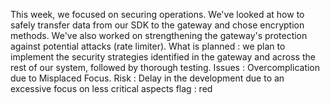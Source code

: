 This week, we focused on securing operations. We've looked at how to safely transfer data from our SDK to the gateway and chose encryption methods. We've also worked on strengthening the gateway's protection against potential attacks (rate limiter).
What is planned :  we plan to implement the security strategies identified in the gateway and across the rest of our system, followed by thorough testing.
Issues :  Overcomplication due to Misplaced Focus.
Risk :  Delay in the development due to an excessive focus on less critical aspects 
flag : red
